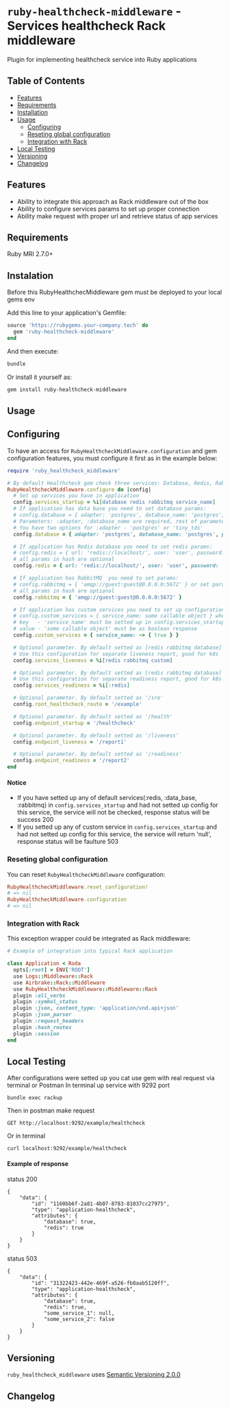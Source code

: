 # `ruby-healthcheck-middleware` - Services healthcheck Rack middleware

Plugin for implementing healthcheck service into Ruby applications

## Table of Contents

- [Features](#features)
- [Requirements](#requirements)
- [Installation](#installation)
- [Usage](#usage)
  - [Configuring](#configuring)
  - [Reseting global configuration](#reseting-global-configuration)
  - [Integration with Rack](#integration-with-rack)
- [Local Testing](local-testing)
- [Versioning](#versioning)
- [Changelog](CHANGELOG.md)

## Features

- Ability to integrate this approach as Rack middleware out of the box
- Ability to configure services params to set up proper connection
- Ability make request with proper url and retrieve status of app services

## Requirements

Ruby MRI 2.7.0+

## Instalation

Before this RubyHealthchecMiddleware gem must be deployed to your local gems env

Add this line to your application's Gemfile:

```ruby
source 'https://rubygems.your-company.tech' do
  gem 'ruby-healthcheck-middleware'
end
```
And then execute:

```bash
bundle
```

Or install it yourself as:

```bash
gem install ruby-healthcheck-middleware
```

## Usage

## Configuring

To have an access for `RubyHealthcheckMiddleware.configuration` and gem configuration features, you must configure it first as in the example below:

```ruby
require 'ruby_healthcheck_middleware'

# By default Healthcheck gem check three services: Database, Redis, RabbitMQ.
RubyHealthcheckMiddleware.configure do |config|
  # Set up services you have in application
  config.services_startup = %i[database redis rabbitmq service_name]
  # If application has data base you need to set database params:
  # config.database = { adapter: 'postgres', database_name: 'postgres', password: '12345', etc }
  # Parameters: :adapter, :database_name are required, rest of parameters such as: :port, :host, :password are optional
  # You have two options for :adapter - 'postgres' or 'tiny_tds'
  config.database = { adapter: 'postgres', database_name: 'postgres', password: '12345' }

  # If application has Redis database you need to set redis params:
  # config.redis = { url: 'redis://localhost/', user: 'user', password: '12345' }
  # all params in hash are optional
  config.redis = { url: 'redis://localhost/', user: 'user', password: '12345' }

  # If application has RabbitMQ  you need to set params:
  # config.rabbitmq = { 'amqp://guest:guest@0.0.0.0:5672' } or set param from env ENV.fetch('RABBITMQ_URL)
  # all params in hash are optional
  config.rabbitmq = { 'amqp://guest:guest@0.0.0.0:5672' }

  # If application has custom services you need to set up configuration:
  # config.custom_services = { service_name: some callable object } where:
  # key   - 'service_name' must be setted up in config.services_startup
  # value - 'some callable object' must be as boolean response
  config.custom_services = { service_name: -> { true } }

  # Optional parameter. By default setted as [redis rabbitmq database]
  # Use this configuration for separate liveness report, good for k8s
  config.services_liveness = %i[redis rabbitmq custom]

  # Optional parameter. By default setted as [redis rabbitmq database]
  # Use this configuration for separate readiness report, good for k8s
  config.services_readiness = %i[:redis]

  # Optional parameter. By default setted as '/sre'
  config.root_healthcheck_route = '/example'

  # Optional parameter. By default setted as '/health'
  config.endpoint_startup = '/healthcheck'

  # Optional parameter. By default setted as '/liveness'
  config.endpoint_liveness = '/report1'

  # Optional parameter. By default setted as '/readiness'
  config.endpoint_readiness = '/report2'
end
```

#### Notice
- If you have setted up any of default services(:redis, :data_base, :rabbitmq) in ```config.services_startup``` and had not setted up config for this service, the service will not be checked, response status will be success 200
- If you setted up any of custom service in ```config.services_startup``` and had not setted up config for this service, the service will return 'null', response status will be faulture 503

### Reseting global configuration

You can reset `RubyHealthcheckMiddleware` configuration:

```ruby
RubyHealthcheckMiddleware.reset_configuration!
# => nil
RubyHealthcheckMiddleware.configuration
# => nil
```

### Integration with Rack

This exception wrapper could be integrated as Rack middleware:

```ruby
# Example of integration into typical Rack application

class Application < Roda
  opts[:root] = ENV['ROOT']
  use Logs::Middleware::Rack
  use Airbrake::Rack::Middleware
  use RubyHealthcheckMiddleware::Middleware::Rack
  plugin :all_verbs
  plugin :symbol_status
  plugin :json, content_type: 'application/vnd.api+json'
  plugin :json_parser
  plugin :request_headers
  plugin :hash_routes
  plugin :session
end
```

## Local Testing

After configurations were setted up you cat use gem with real request via terminal or Postman
In terminal up service with 9292 port
```
bundle exec rackup
```
Then in postman make request
```
GET http://localhost:9292/example/healthcheck
```
Or in terminal 
```
curl localhost:9292/example/healthcheck
```
#### Example of response

status 200
```
{
    "data": {
        "id": "1160bb6f-2a81-4b07-8783-81037cc27975",
        "type": "application-healthcheck",
        "attributes": {
            "database": true,
            "redis": true
        }
    }
}
```

status 503

```
{
    "data": {
        "id": "31322423-442e-469f-a526-fb8aab5120ff",
        "type": "application-healthcheck",
        "attributes": {
            "database": true,
            "redis": true,
            "some_service_1": null,
            "some_service_2": false
        }
    }
}
```

## Versioning

`ruby_healthcheck_middleware` uses [Semantic Versioning 2.0.0](https://semver.org)

## Changelog
